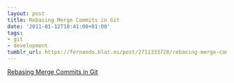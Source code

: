 ```yaml
---
layout: post
title: Rebasing Merge Commits in Git
date: '2011-01-12T10:41:00+01:00'
tags:
- git
- development
tumblr_url: https://fernando.blat.es/post/2711333728/rebasing-merge-commits-in-git
---
```

[Rebasing Merge Commits in Git](http://notes.envato.com/developers/rebasing-merge-commits-in-git/)  
